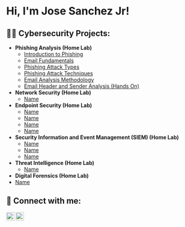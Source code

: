 <h1>Hi, I'm Jose Sanchez Jr!

<h2>👨‍💻 Cybersecurity Projects:</h2>

- <b>Phishing Analysis (Home Lab)</b>
  - [Introduction to Phishing](https://github.com/KaizenJS7/Introduction-to-Phishing/tree/main)
  - [Email Fundamentals](https://github.com/KaizenJS7/Email-Fundamentals)
  - [Phishing Attack Types](https://github.com/KaizenJS7/Phishing-Attack-Types)
  - [Phishing Attack Techniques](https://github.com/KaizenJS7/Phishing-Attack-Techniques)
  - [Email Analysis Methodology](https://github.com/KaizenJS7/Email-Analysis-Methodology/tree/main)
  - [Email Header and Sender Analysis (Hands On)](https://github.com/KaizenJS7/Email-Header-and-Sender-Analysis-Hands-On-/tree/main)
- <b>Network Security (Home Lab)</b>
  - [Name](https://github.com/joshmadakor1/4chan-Image-Analysis-Middleware-C964) 
- <b>Endpoint Security (Home Lab)</b>
  - [Name](https://github.com/joshmadakor1/Sentinel-Lab)
  - [Name](https://github.com/joshmadakor1/Jwipe.PowerShell)
  - [Name](https://github.com/joshmadakor1/AD_PS)
  - [Name](https://github.com/joshmadakor1/PowerShell-Integrity-FIM)
- <b>Security Information and Event Management (SIEM) (Home Lab) </b>
  - [Name](https://github.com/joshmadakor1/EncrypterPOC)
  - [Name](https://github.com/joshmadakor1/DecrypterPOC)
  - [Name](https://github.com/joshmadakor1/Key-Logger-With-Email)
- <b>Threat Intelligence (Home Lab)</b>
  - [Name](https://github.com/joshmadakor1/Package-Delivery-Pathfinding-Algorithm)
- <b>Digital Forensics (Home Lab)</b>
 - [Name](https://github.com/joshmadakor1/Key-Logger-With-Email)

<h2> 🤳 Connect with me:</h2>

[<img align="left" alt="JoshMadakor | LinkedIn" width="22px" src="https://cdn.jsdelivr.net/npm/simple-icons@v3/icons/linkedin.svg" />][linkedin]
[<img align="left" alt="JoshMadakor | Instagram" width="22px" src="https://cdn.jsdelivr.net/npm/simple-icons@v3/icons/instagram.svg" />][instagram]

[instagram]: https://www.instagram.com/thekingjs7/
[linkedin]: https://linkedin.com/in/js7-securityengineer/

<!--
**KaizenJS7/Kaizen-Profile** is a ✨ _special_ ✨ repository because its `README.md` (this file) appears on your GitHub profile.

Here are some ideas to get you started:

- 🔭 I’m currently working on ...
- 🌱 I’m currently learning ...
- 👯 I’m looking to collaborate on ...
- 🤔 I’m looking for help with ...
- 💬 Ask me about ...
- 📫 How to reach me: ...
- 😄 Pronouns: ...
- ⚡ Fun fact: ...
-->
